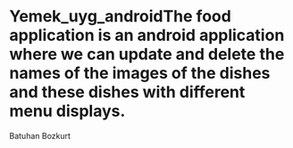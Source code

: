 # Yemek_uyg_androidThe food application is an android application where we can update and delete the names of the images of the dishes and these dishes with different menu displays.
Batuhan Bozkurt
